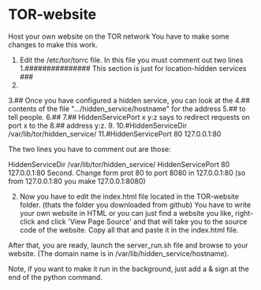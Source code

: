 # TOR-website
Host your own website on the TOR network
You have to make some changes to make this work.
1. Edit the /etc/tor/torrc file.
In this file you must comment out two lines
1.############### This section is just for location-hidden services ###
2. 
3.## Once you have configured a hidden service, you can look at the
4.## contents of the file ".../hidden_service/hostname" for the address
5.## to tell people.
6.##
7.## HiddenServicePort x y:z says to redirect requests on port x to the
8.## address y:z.
9. 
10.#HiddenServiceDir /var/lib/tor/hidden_service/
11.#HiddenServicePort 80 127.0.0.1:80

The two lines you have to comment out are those:

HiddenServiceDir /var/lib/tor/hidden_service/
HiddenServicePort 80 127.0.0.1:80
Second. Change form prot 80 to port 8080 in 127.0.0.1:80 (so from 127.0.0.1:80 you make 127.0.0.1:8080)

2. Now you have to edit the index.html file located in the TOR-website folder. (thats the  folder you downloaded from github)
You have to write your own website in HTML or you can just find a website you like, right-click and click 'View Page Source' and that will take you to the source code of the website. Copy all that and paste it in the index.html file.

After that, you are ready, launch the server_run.sh file and browse to your website. (The domain name is in /var/lib/hidden_service/hostname).

Note, if you want to make it run in the background, just add a & sign at the end of the python command.
